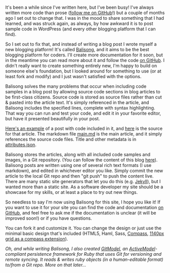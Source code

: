 It's been a while since I've written here, but I've been busy! I've always written more code than prose ([follow me on GitHub](https://github.com/pauldowman)!) but a couple of months ago I set out to change that. I was in the mood to share something that I had learned, and was struck again, as always, by how awkward it is to post sample code in WordPress (and every other blogging platform that I can find).

So I set out to fix that, and instead of writing a blog post I wrote myself a new blogging platform! It's called [Balisong](https://github.com/pauldowman/balisong), and it aims to be the best blogging platform for coders. I'll create more documentation for it soon, but in the meantime you can read more about it and follow the code [on GitHub](https://github.com/pauldowman/balisong). I didn't really want to create something entirely new, I'm happy to build on someone else's foundation, but I looked around for something to use (or at least fork and modify) and I just wasn't satisfied with the options.

Balisong solves the many problems that occur when including code samples in a blog post by allowing source code sections in blog articles to be first-class citizens. Source code is stored as source files rather than cut & pasted into the article text. It's simply referenced in the article, and Balisong includes the specified lines, complete with syntax highlighting. That way you can run and test your code, and edit it in your favorite editor, but have it presented beautifully in your post.

[Here's an example](/2009/02/08/mysql-s3-backup) of a post with code included in it, and [here](https://github.com/pauldowman/pauldowman.com-content/tree/master/pages/2009-02-08-mysql-s3-backup) is the source for that article. The markdown file [main.md](https://github.com/pauldowman/pauldowman.com-content/blob/master/pages/2009-02-08-mysql-s3-backup/main.md) is the main article, and it simply references the source code files. Title and other metadata is in [attributes.json](https://github.com/pauldowman/pauldowman.com-content/blob/master/pages/2009-02-08-mysql-s3-backup/attributes.json).

Balisong stores the articles, along with all included code samples and images, in a Git repository. (You can follow the content of this blog [here](https://github.com/pauldowman/pauldowman.com-content)). Balisong posts are written using one of several rich text formats (I use markdown), and edited in whichever editor you like. Simply commit the new article to the local Git repo and then "git push" to push the content live. There are many static site generators that let you do this (e.g. [Jekyll](http://jekyllrb.com/)), but I wanted more than a static site. As a software developer my site should be a showcase for my skills, or at least a place to try out new things.

So needless to say I'm now using Balisong for this site, I hope you like it! If you want to use it for your site you can find the code and documentation [on GitHub](https://github.com/pauldowman/balisong), and feel free to ask me if the documentation is unclear (it will be improved soon!) or if you have questions.

You can fork it and customize it. You can change the design or just use the minimal basic design that's included (HTML5, Haml, Sass, [Compass](http://compass-style.org/), [1140px grid as a compass extension](https://github.com/zombor/eleven40-compass)).

_Oh, and while writing Balisong, I also created [GitModel](https://github.com/pauldowman/gitmodel), an [ActiveModel](http://yehudakatz.com/2010/01/10/activemodel-make-any-ruby-object-feel-like-activerecord/)-compliant persistence framework for Ruby that uses Git for versioning and remote syncing. It reads & writes ruby objects (in a human-editable format) to/from a Git repo. More on that later..._

